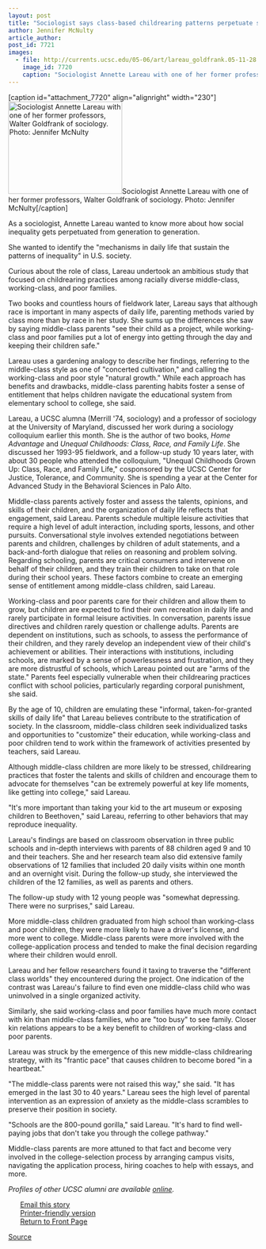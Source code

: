 ```yaml
---
layout: post
title: "Sociologist says class-based childrearing patterns perpetuate social inequality"
author: Jennifer McNulty
article_author: 
post_id: 7721
images:
  - file: http://currents.ucsc.edu/05-06/art/lareau_goldfrank.05-11-28.jpg
    image_id: 7720
    caption: "Sociologist Annette Lareau with one of her former professors, Walter Goldfrank of sociology. Photo: Jennifer McNulty"
---
```


[caption id="attachment_7720" align="alignright" width="230"]<a href="http://dev-ucsc-news.pantheonsite.io/wp-content/uploads/2005/11/lareau_goldfrank.05-11-28.jpg"><img class="size-full wp-image-7720" src="http://dev-ucsc-news.pantheonsite.io/wp-content/uploads/2005/11/lareau_goldfrank.05-11-28.jpg" alt="Sociologist Annette Lareau with one of her former professors, Walter Goldfrank of sociology. Photo: Jennifer McNulty" width="230" height="186" /></a>Sociologist Annette Lareau with one of her former professors, Walter Goldfrank of sociology. Photo: Jennifer McNulty[/caption]
<a name="content" id="content"></a>
<p>
  As a sociologist, Annette Lareau wanted to know more about how social inequality gets perpetuated from generation to generation.
</p>
<p>
  She wanted to identify the "mechanisms in daily life that sustain the patterns of inequality" in U.S. society.
</p>
<p>
  Curious about the role of class, Lareau undertook an ambitious study that focused on childrearing practices among racially diverse middle-class, working-class, and poor families.
</p>
<p>
  Two books and countless hours of fieldwork later, Lareau says that although race is important in many aspects of daily life, parenting methods varied by class more than by race in her study. She sums up the differences she saw by saying middle-class parents "see their child as a project, while working-class and poor families put a lot of energy into getting through the day and keeping their children safe."
</p>
<p>
  Lareau uses a gardening analogy to describe her findings, referring to the middle-class style as one of "concerted cultivation," and calling the working-class and poor style "natural growth." While each approach has benefits and drawbacks, middle-class parenting habits foster a sense of entitlement that helps children navigate the educational system from elementary school to college, she said.
</p>
<p>
  Lareau, a UCSC alumna (Merrill '74, sociology) and a professor of sociology at the University of Maryland, discussed her work during a sociology colloquium earlier this month. She is the author of two books, <i>Home Advantage</i> and <i>Unequal Childhoods: Class, Race, and Family Life</i>. She discussed her 1993-95 fieldwork, and a follow-up study 10 years later, with about 30 people who attended the colloquium, "Unequal Childhoods Grown Up: Class, Race, and Family Life," cosponsored by the UCSC Center for Justice, Tolerance, and Community. She is spending a year at the Center for Advanced Study in the Behavioral Sciences in Palo Alto.
</p>
<p>
  Middle-class parents actively foster and assess the talents, opinions, and skills of their children, and the organization of daily life reflects that engagement, said Lareau. Parents schedule multiple leisure activities that require a high level of adult interaction, including sports, lessons, and other pursuits. Conversational style involves extended negotiations between parents and children, challenges by children of adult statements, and a back-and-forth dialogue that relies on reasoning and problem solving. Regarding schooling, parents are critical consumers and intervene on behalf of their children, and they train their children to take on that role during their school years. These factors combine to create an emerging sense of entitlement among middle-class children, said Lareau.
</p>
<p>
  Working-class and poor parents care for their children and allow them to grow, but children are expected to find their own recreation in daily life and rarely participate in formal leisure activities. In conversation, parents issue directives and children rarely question or challenge adults. Parents are dependent on institutions, such as schools, to assess the performance of their children, and they rarely develop an independent view of their child's achievement or abilities. Their interactions with institutions, including schools, are marked by a sense of powerlessness and frustration, and they are more distrustful of schools, which Lareau pointed out are "arms of the state." Parents feel especially vulnerable when their childrearing practices conflict with school policies, particularly regarding corporal punishment, she said.
</p>
<p>
  By the age of 10, children are emulating these "informal, taken-for-granted skills of daily life" that Lareau believes contribute to the stratification of society. In the classroom, middle-class children seek individualized tasks and opportunities to "customize" their education, while working-class and poor children tend to work within the framework of activities presented by teachers, said Lareau.
</p>
<p>
  Although middle-class children are more likely to be stressed, childrearing practices that foster the talents and skills of children and encourage them to advocate for themselves "can be extremely powerful at key life moments, like getting into college," said Lareau.
</p>
<p>
  "It's more important than taking your kid to the art museum or exposing children to Beethoven," said Lareau, referring to other behaviors that may reproduce inequality.
</p>
<p>
  Lareau's findings are based on classroom observation in three public schools and in-depth interviews with parents of 88 children aged 9 and 10 and their teachers. She and her research team also did extensive family observations of 12 families that included 20 daily visits within one month and an overnight visit. During the follow-up study, she interviewed the children of the 12 families, as well as parents and others.
</p>
<p>
  The follow-up study with 12 young people was "somewhat depressing. There were no surprises," said Lareau.
</p>
<p>
  More middle-class children graduated from high school than working-class and poor children, they were more likely to have a driver's license, and more went to college. Middle-class parents were more involved with the college-application process and tended to make the final decision regarding where their children would enroll.
</p>
<p>
  Lareau and her fellow researchers found it taxing to traverse the "different class worlds" they encountered during the project. One indication of the contrast was Lareau's failure to find even one middle-class child who was uninvolved in a single organized activity.
</p>
<p>
  Similarly, she said working-class and poor families have much more contact with kin than middle-class families, who are "too busy" to see family. Closer kin relations appears to be a key benefit to children of working-class and poor parents.
</p>
<p>
  Lareau was struck by the emergence of this new middle-class childrearing strategy, with its "frantic pace" that causes children to become bored "in a heartbeat."
</p>
<p>
  "The middle-class parents were not raised this way," she said. "It has emerged in the last 30 to 40 years." Lareau sees the high level of parental intervention as an expression of anxiety as the middle-class scrambles to preserve their position in society.
</p>
<p>
  "Schools are the 800-pound gorilla," said Lareau. "It's hard to find well-paying jobs that don't take you through the college pathway."
</p>
<p>
  Middle-class parents are more attuned to that fact and become very involved in the college-selection process by arranging campus visits, navigating the application process, hiring coaches to help with essays, and more.
</p>
<p>
  <i>Profiles of other UCSC alumni are available <a href="http://www.ucsc.edu/alumni_friends/profiles/">online</a>.</i>
</p>
<form>
  <input name="t1" size="-1" type="hidden">
</form>
<p href="javascript:url();document.f1.submit();" name="SUBMIT" value="Email this story to a friend">
  <img height="12" hspace="2" src="../../images/bulletarrow.gif" vspace="0" width="16" alt=""> <a href="javascript:url();document.f1.submit();" name="SUBMIT" value="Email this story to a friend" id="SUBMIT">Email this story</a><br>
  <img height="12" hspace="2" src="../../images/bulletarrow.gif" vspace="0" width="16" alt=""> <a href="javascript:popUp();" name="Print" onclick="popUp()" value="Printer Friendly Version" id="Print">Printer-friendly version</a><br>
  <img height="12" hspace="2" src="../../images/bulletarrow.gif" vspace="0" width="16" alt=""> <a href="http://currents.ucsc.edu/">Return to Front Page</a>
</p>
<p><a href="http://www1.ucsc.edu/currents/05-06/11-28/lareau.asp" title="Permalink to lareau">Source</a></p>
